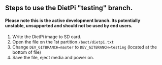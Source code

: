 ## Steps to use the DietPi "testing" branch.
#### Please note this is the active development branch. Its potentially unstable, unsupported and should not be used by end users.

1. Write the DietPi image to SD card.
2. Open the file on the 1st partition ```/boot/dietpi.txt```
3. Change ```DEV_GITBRANCH=master``` to ```DEV_GITBRANCH=testing``` (located at the bottom of file)
4. Save the file, eject media and power on.
